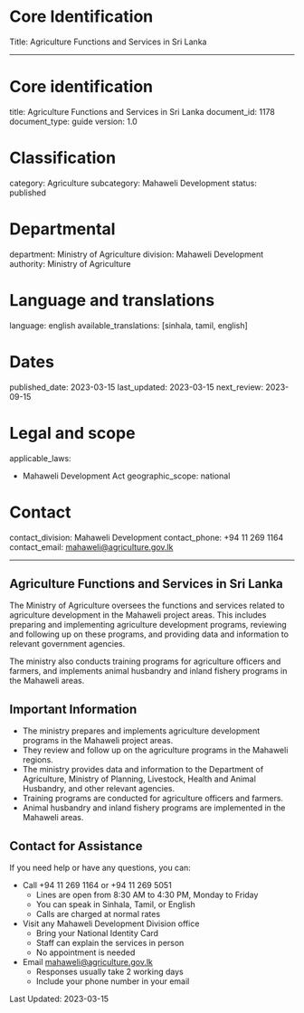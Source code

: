 # Core Identification
Title: Agriculture Functions and Services in Sri Lanka

---
# Core identification
title: Agriculture Functions and Services in Sri Lanka
document_id: 1178
document_type: guide
version: 1.0

# Classification
category: Agriculture
subcategory: Mahaweli Development
status: published

# Departmental
department: Ministry of Agriculture
division: Mahaweli Development
authority: Ministry of Agriculture

# Language and translations
language: english
available_translations: [sinhala, tamil, english]

# Dates
published_date: 2023-03-15
last_updated: 2023-03-15
next_review: 2023-09-15

# Legal and scope
applicable_laws:
 - Mahaweli Development Act
geographic_scope: national

# Contact
contact_division: Mahaweli Development
contact_phone: +94 11 269 1164
contact_email: mahaweli@agriculture.gov.lk

---

## Agriculture Functions and Services in Sri Lanka

The Ministry of Agriculture oversees the functions and services related to agriculture development in the Mahaweli project areas. This includes preparing and implementing agriculture development programs, reviewing and following up on these programs, and providing data and information to relevant government agencies.

The ministry also conducts training programs for agriculture officers and farmers, and implements animal husbandry and inland fishery programs in the Mahaweli areas.

## Important Information

- The ministry prepares and implements agriculture development programs in the Mahaweli project areas.
- They review and follow up on the agriculture programs in the Mahaweli regions.
- The ministry provides data and information to the Department of Agriculture, Ministry of Planning, Livestock, Health and Animal Husbandry, and other relevant agencies.
- Training programs are conducted for agriculture officers and farmers.
- Animal husbandry and inland fishery programs are implemented in the Mahaweli areas.

## Contact for Assistance

If you need help or have any questions, you can:

- Call +94 11 269 1164 or +94 11 269 5051
    - Lines are open from 8:30 AM to 4:30 PM, Monday to Friday
    - You can speak in Sinhala, Tamil, or English
    - Calls are charged at normal rates
- Visit any Mahaweli Development Division office
    - Bring your National Identity Card
    - Staff can explain the services in person
    - No appointment is needed
- Email mahaweli@agriculture.gov.lk
    - Responses usually take 2 working days
    - Include your phone number in your email

Last Updated: 2023-03-15
